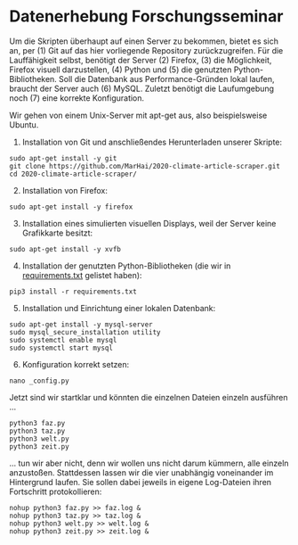 # Datenerhebung Forschungsseminar

Um die Skripten überhaupt auf einen Server zu bekommen, bietet es sich an, per (1) Git auf das hier vorliegende Repository zurückzugreifen. Für die Lauffähigkeit selbst, benötigt der Server (2) Firefox, (3) die Möglichkeit, Firefox visuell darzustellen, (4) Python und (5) die genutzten Python-Bibliotheken. Soll die Datenbank aus Performance-Gründen lokal laufen, braucht der Server auch (6) MySQL. Zuletzt benötigt die Laufumgebung noch (7) eine korrekte Konfiguration.

Wir gehen von einem Unix-Server mit apt-get aus, also beispielsweise Ubuntu. 

1. Installation von Git und anschließendes Herunterladen unserer Skripte:
  ```
  sudo apt-get install -y git
  git clone https://github.com/MarHai/2020-climate-article-scraper.git
  cd 2020-climate-article-scraper/
  ```
2. Installation von Firefox: 
  ```
  sudo apt-get install -y firefox
  ```
3. Installation eines simulierten visuellen Displays, weil der Server keine Grafikkarte besitzt: 
  ```
  sudo apt-get install -y xvfb
  ```
4. Installation der genutzten Python-Bibliotheken (die wir in [requirements.txt](requirements.txt) gelistet haben):
  ```
  pip3 install -r requirements.txt
  ```
5. Installation und Einrichtung einer lokalen Datenbank:
  ```
  sudo apt-get install -y mysql-server
  sudo mysql_secure_installation utility
  sudo systemctl enable mysql
  sudo systemctl start mysql
  ```
6. Konfiguration korrekt setzen:
  ```
  nano _config.py
  ```

Jetzt sind wir startklar und könnten die einzelnen Dateien einzeln ausführen ...
```
python3 faz.py
python3 taz.py
python3 welt.py
python3 zeit.py
```

... tun wir aber nicht, denn wir wollen uns nicht darum kümmern, alle einzeln anzustoßen. Stattdessen lassen wir die vier unabhängig voneinander im Hintergrund laufen. Sie sollen dabei jeweils in eigene Log-Dateien ihren Fortschritt protokollieren:
```
nohup python3 faz.py >> faz.log &
nohup python3 taz.py >> taz.log &
nohup python3 welt.py >> welt.log &
nohup python3 zeit.py >> zeit.log &
```
